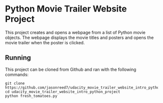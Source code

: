 # Python Movie Trailer Website Project

This project creates and opens a webpage from a list of Python
movie objects. The webpage displays the movie titles and posters
and opens the movie trailer when the poster is clicked.

## Running

This project can be cloned from Github and ran with the following
commands:

    git clone https://github.com/jasonreed7/udacity_movie_trailer_website_intro_python_project.git
    cd udacity_movie_trailer_website_intro_python_project
    python fresh_tomatoes.py